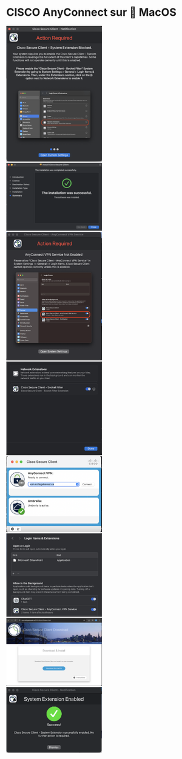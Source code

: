 # CISCO AnyConnect sur :apple: MacOS


<img src=images/MacOS-ActionRequiredDocNetworkExtensions.png	width='50%' height='50%' > </img>
<img src=images/MacOS-InstallSuccessFull.png	width='50%' height='50%' > </img>
<img src=images/MacOS-ActionRequiredDocVPNService.png	width='50%' height='50%' > </img>
<img src=images/MacOS-LoginItemsAndExtensions-SocketFilter.png width='50%' height='50%' > </img>
<img src=images/MacOS-CISCO-Secure-Client.png	width='50%' height='50%' > </img>
<img src=images/MacOS-LoginItemsAndExtensions-VPNService.png	width='50%' height='50%' > </img>
<img src=images/MacOS-DownloadWebPage.png	width='50%' height='50%' > </img>
<img src=images/MacOS-SuccessExtensions.png	width='50%' height='50%' > </img>
